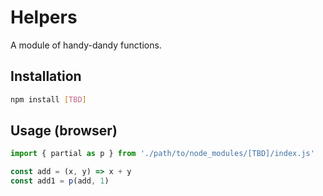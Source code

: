# Helpers

A module of handy-dandy functions.

## Installation
```bash
npm install [TBD]
```

## Usage (browser)
```js
import { partial as p } from './path/to/node_modules/[TBD]/index.js'

const add = (x, y) => x + y
const add1 = p(add, 1)
```

